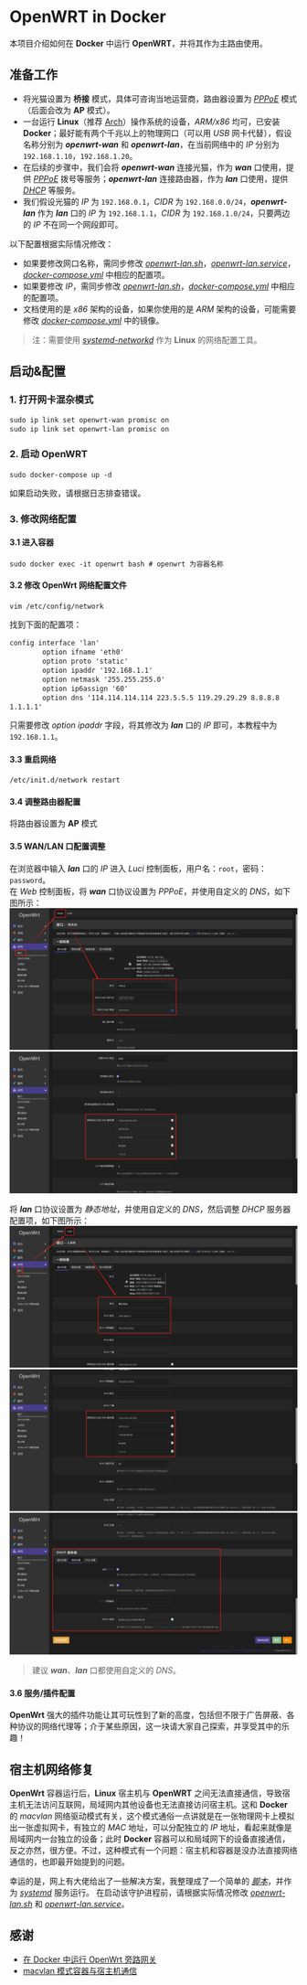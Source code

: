 # OpenWRT in Docker

本项目介绍如何在 **Docker** 中运行 **OpenWRT**，并将其作为主路由使用。

## 准备工作

- 将光猫设置为 **桥接** 模式，具体可咨询当地运营商，路由器设置为 [*PPPoE*](https://en.wikipedia.org/wiki/Point-to-Point_Protocol_over_Ethernet) 模式（后面会改为 **AP** 模式）。
- 一台运行 **Linux**（推荐 [Arch](https://archlinux.org)）操作系统的设备，*ARM/x86* 均可，已安装 **Docker**；最好能有两个千兆以上的物理网口（可以用 *USB* 网卡代替），假设名称分别为 ***openwrt-wan*** 和 ***openwrt-lan***，在当前网络中的 *IP* 分别为 `192.168.1.10`，`192.168.1.20`。
- 在后续的步骤中，我们会将 ***openwrt-wan*** 连接光猫，作为 ***wan*** 口使用，提供 [*PPPoE*](https://en.wikipedia.org/wiki/Point-to-Point_Protocol_over_Ethernet) 拨号等服务；***openwrt-lan*** 连接路由器，作为 ***lan*** 口使用，提供 [*DHCP*](https://en.wikipedia.org/wiki/Dynamic_Host_Configuration_Protocol) 等服务。
- 我们假设光猫的 *IP* 为 `192.168.0.1`，*CIDR* 为 `192.168.0.0/24`，***openwrt-lan*** 作为 ***lan*** 口的 *IP* 为 `192.168.1.1`，*CIDR* 为 `192.168.1.0/24`，只要两边的 *IP* 不在同一个网段即可。

以下配置根据实际情况修改：
- 如果要修改网口名称，需同步修改 [*openwrt-lan.sh*](bin/openwrt-lan.sh)，[*openwrt-lan.service*](conf/openwrt-lan.service)，[*docker-compose.yml*](docker-compose.yml) 中相应的配置项。  
- 如果要修改 *IP*，需同步修改 [*openwrt-lan.sh*](bin/openwrt-lan.sh)，[*docker-compose.yml*](docker-compose.yml) 中相应的配置项。  
- 文档使用的是 *x86* 架构的设备，如果你使用的是 *ARM* 架构的设备，可能需要修改 [*docker-compose.yml*](docker-compose.yml) 中的镜像。

> 注：需要使用 [*systemd-networkd*](https://wiki.archlinux.org/title/Systemd-networkd) 作为 **Linux** 的网络配置工具。  

## 启动&配置

### 1. 打开网卡混杂模式
```shell
sudo ip link set openwrt-wan promisc on
sudo ip link set openwrt-lan promisc on
```

### 2. 启动 OpenWRT
```shell
sudo docker-compose up -d
```
如果启动失败，请根据日志排查错误。

### 3. 修改网络配置

#### 3.1 进入容器
```shell
sudo docker exec -it openwrt bash # openwrt 为容器名称
```

#### 3.2 修改 OpenWrt 网络配置文件
```shell
vim /etc/config/network
```
找到下面的配置项：
```
config interface 'lan'
        option ifname 'eth0'
        option proto 'static'
        option ipaddr '192.168.1.1'
        option netmask '255.255.255.0'
        option ip6assign '60'
        option dns '114.114.114.114 223.5.5.5 119.29.29.29 8.8.8.8 1.1.1.1'
```
只需要修改 *option ipaddr* 字段，将其修改为 ***lan*** 口的 *IP* 即可，本教程中为 `192.168.1.1`。

#### 3.3 重启网络
```shell
/etc/init.d/network restart
```

#### 3.4 调整路由器配置
将路由器设置为 **AP** 模式

#### 3.5 WAN/LAN 口配置调整
在浏览器中输入 ***lan*** 口的 *IP* 进入 *Luci* 控制面板，用户名：`root`，密码：`password`。  
在 *Web* 控制面板，将 ***wan*** 口协议设置为 *PPPoE*，并使用自定义的 *DNS*，如下图所示：
![wan_pppoe](img/wan_pppoe.png)
![wan_dns](img/wan_dns.png)

将 ***lan*** 口协议设置为 *静态地址*，并使用自定义的 *DNS*，然后调整 *DHCP* 服务器配置项，如下图所示：
![lan_ip](img/lan_ip.png)
![lan_dns](img/lan_dns.png)
![lan_dhcp](img/lan_dhcp.png)

> 建议 ***wan***、***lan*** 口都使用自定义的 *DNS*。

#### 3.6 服务/插件配置
**OpenWrt** 强大的插件功能让其可玩性到了新的高度，包括但不限于广告屏蔽、各种协议的网络代理等；介于某些原因，这一块请大家自己探索，并享受其中的乐趣！

## 宿主机网络修复

**OpenWrt** 容器运行后，**Linux** 宿主机与 **OpenWRT** 之间无法直接通信，导致宿主机无法访问互联网，局域网内其他设备也无法直接访问宿主机。这和 **Docker** 的 *macvlan* 网络驱动模式有关，这个模式通俗一点讲就是在一张物理网卡上模拟出一张虚拟网卡，有独立的 *MAC* 地址，可以分配独立的 *IP* 地址，看起来就像是局域网内一台独立的设备；此时 **Docker** 容器可以和局域网下的设备直接通信，反之亦然，很方便。不过，这种模式有一个问题：宿主机和容器是没办法直接网络通信的，也即最开始提到的问题。  

幸运的是，网上有大佬给出了一些解决方案，我整理成了一个简单的 [*脚本*](bin/openwrt-lan.sh)，并作为 [*systemd*](https://wiki.archlinux.org/title/Systemd) 服务运行。 在启动该守护进程前，请根据实际情况修改 [*openwrt-lan.sh*](bin/openwrt-lan.sh) 和 [*openwrt-lan.service*](conf/openwrt-lan.service)。

## 感谢

- [在 Docker 中运行 OpenWrt 旁路网关](https://mlapp.cn/376.html)
- [macvlan 模式容器与宿主机通信](https://aoyouer.com/posts/macvlan-host/)
